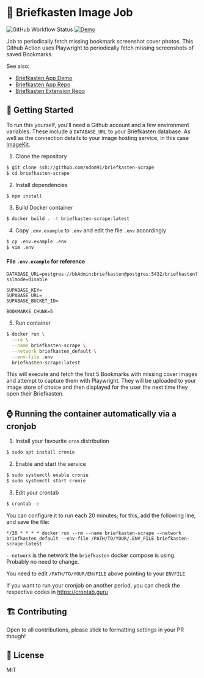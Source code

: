 # 📸 Briefkasten Image Job

![GitHub Workflow Status](https://img.shields.io/github/workflow/status/ndom91/briefkasten-scrape/Playwright%20Fetch%20Images?label=job&style=flat-square)
[![Demo](https://img.shields.io/badge/demo-instance-green?style=flat-square)](https://briefkastenhq.com)

Job to periodically fetch missing bookmark screenshot cover photos. This Github Action uses Playwright to periodically fetch missing screenshots of saved Bookmarks.

See also:

- [Briefkasten App Demo](https://briefkastenhq.com)
- [Briefkasten App Repo](https://github.com/ndom91/briefkasten)
- [Briefkasten Extension Repo](https://github.com/ndom91/briefkasten-extension)

## 🚀 Getting Started

To run this yourself, you'll need a Github account and a few environment variables. These include a `DATABASE_URL` to your Briefkasten database. As well as the connection details to your image hosting service, in this case [ImageKit](https://imagekit.io).

1. Clone the repository

```sh
$ git clone ssh://github.com/ndom91/briefkasten-scrape
$ cd briefkasten-scrape
```

2. Install dependencies

```sh
$ npm install
```

3. Build Docker container

```sh
$ docker build . -t briefkasten-scrape:latest
```

4. Copy `.env.example` to `.env` and edit the file `.env` accordingly

```sh
$ cp .env.example .env
$ vim .env
```

#### **File `.env.example` for reference**

```
DATABASE_URL=postgres://bkAdmin:briefkasten@postgres:5432/briefkasten?sslmode=disable

SUPABASE_KEY=
SUPABASE_URL=
SUPABASE_BUCKET_ID=

BOOKMARKS_CHUNK=5
```

5. Run container

```sh
$ docker run \
  --rm \
  --name briefkasten-scrape \
  --network briefkasten_default \
  --env-file .env
  briefkasten-scrape:latest
```

This will execute and fetch the first 5 Bookmarks with missing cover images and attempt to capture them with Playwright. They will be uploaded to your image store of choice and then displayed for the user the next time they open their Briefkasten.

## ⌚ Running the container automatically via a cronjob

1. Install your favourite `cron` distribution

```sh
$ sudo apt install cronie
```

2. Enable and start the service

```sh
$ sudo systemctl enable cronie
$ sudo systemctl start cronie
```

3. Edit your crontab

```sh
$ crontab -e
```

You can configure it to run each 20 minutes; for this, add the following line, and save the file:

```
*/20 * * * * docker run --rm --name briefkasten-scrape --network briefkasten_default --env-file /PATH/TO/YOUR/.ENV_FILE briefkasten-scrape:latest
```

`--network` is the network the `briefkasten` docker compose is using. Probably no need to change.

You need to edit `/PATH/TO/YOUR/ENVFILE` above pointing to your `ENVFILE`

If you want to run your cronjob on another period, you can check the respective codes in https://crontab.guru

## 🏗 Contributing

Open to all contributions, please stick to formatting settings in your PR though!

## 📝 License

MIT
